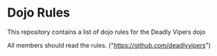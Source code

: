 Dojo Rules
==========

This repository contains a list of dojo rules for the Deadly Vipers dojo

All members should read the rules. ("https://github.com/deadlyvipers")